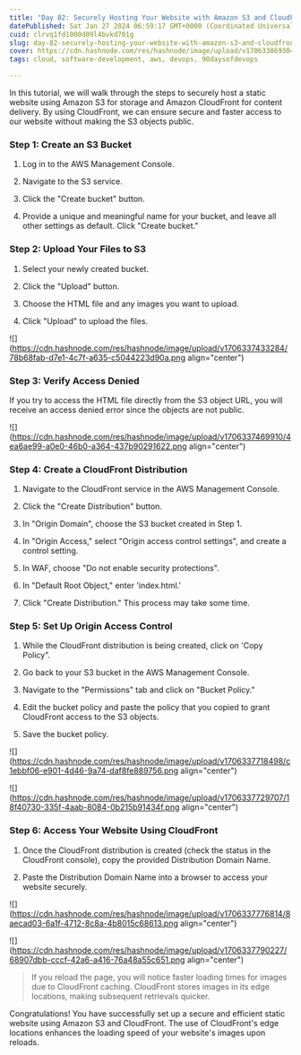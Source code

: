 ```yaml
---
title: "Day 82: Securely Hosting Your Website with Amazon S3 and CloudFront"
datePublished: Sat Jan 27 2024 06:59:17 GMT+0000 (Coordinated Universal Time)
cuid: clrvq1fd1000d09l4bvkd701g
slug: day-82-securely-hosting-your-website-with-amazon-s3-and-cloudfront
cover: https://cdn.hashnode.com/res/hashnode/image/upload/v1706338693041/9cfbd908-ed38-4f2f-b572-09258849104d.png
tags: cloud, software-development, aws, devops, 90daysofdevops

---
```


In this tutorial, we will walk through the steps to securely host a static website using Amazon S3 for storage and Amazon CloudFront for content delivery. By using CloudFront, we can ensure secure and faster access to our website without making the S3 objects public.

### Step 1: Create an S3 Bucket

1. Log in to the AWS Management Console.
    
2. Navigate to the S3 service.
    
3. Click the "Create bucket" button.
    
4. Provide a unique and meaningful name for your bucket, and leave all other settings as default. Click "Create bucket."
    

### Step 2: Upload Your Files to S3

1. Select your newly created bucket.
    
2. Click the "Upload" button.
    
3. Choose the HTML file and any images you want to upload.
    
4. Click "Upload" to upload the files.
    

![](https://cdn.hashnode.com/res/hashnode/image/upload/v1706337433284/78b68fab-d7e1-4c7f-a635-c5044223d90a.png align="center")

### Step 3: Verify Access Denied

If you try to access the HTML file directly from the S3 object URL, you will receive an access denied error since the objects are not public.

![](https://cdn.hashnode.com/res/hashnode/image/upload/v1706337469910/4ea6ae99-a0e0-46b0-a364-437b90291622.png align="center")

### Step 4: Create a CloudFront Distribution

1. Navigate to the CloudFront service in the AWS Management Console.
    
2. Click the "Create Distribution" button.
    
3. In "Origin Domain", choose the S3 bucket created in Step 1.
    
4. In "Origin Access," select "Origin access control settings", and create a control setting.
    
5. In WAF, choose "Do not enable security protections".
    
6. In "Default Root Object," enter 'index.html.'
    
7. Click "Create Distribution." This process may take some time.
    

### Step 5: Set Up Origin Access Control

1. While the CloudFront distribution is being created, click on 'Copy Policy".
    
2. Go back to your S3 bucket in the AWS Management Console.
    
3. Navigate to the "Permissions" tab and click on "Bucket Policy."
    
4. Edit the bucket policy and paste the policy that you copied to grant CloudFront access to the S3 objects.
    
5. Save the bucket policy.
    

![](https://cdn.hashnode.com/res/hashnode/image/upload/v1706337718498/c1ebbf06-e901-4d46-9a74-daf8fe889756.png align="center")

![](https://cdn.hashnode.com/res/hashnode/image/upload/v1706337729707/18f40730-335f-4aab-8084-0b215b91434f.png align="center")

### Step 6: Access Your Website Using CloudFront

1. Once the CloudFront distribution is created (check the status in the CloudFront console), copy the provided Distribution Domain Name.
    
2. Paste the Distribution Domain Name into a browser to access your website securely.
    

![](https://cdn.hashnode.com/res/hashnode/image/upload/v1706337776814/8aecad03-6a1f-4712-8c8a-4b8015c68613.png align="center")

![](https://cdn.hashnode.com/res/hashnode/image/upload/v1706337790227/68907dbb-cccf-42a6-a416-76a48a55c651.png align="center")

> If you reload the page, you will notice faster loading times for images due to CloudFront caching. CloudFront stores images in its edge locations, making subsequent retrievals quicker.

Congratulations! You have successfully set up a secure and efficient static website using Amazon S3 and CloudFront. The use of CloudFront's edge locations enhances the loading speed of your website's images upon reloads.